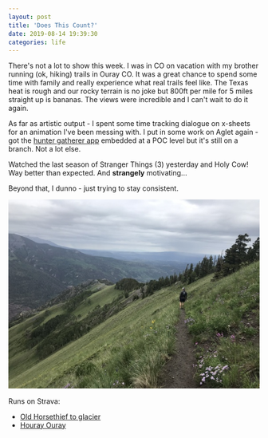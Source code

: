 ```yaml
---
layout: post
title: 'Does This Count?'
date: 2019-08-14 19:39:30
categories: life
---
```


There's not a lot to show this week. I was in CO on vacation with my brother running (ok, hiking) trails in Ouray CO. It was a great chance to spend some time with family and really experience what real trails feel like. The Texas heat is rough and our rocky terrain is no joke but 800ft per mile for 5 miles straight up is bananas. The views were incredible and I can't wait to do it again.

As far as artistic output - I spent some time tracking dialogue on x-sheets for an animation I've been messing with. I put in some work on Aglet again - got the [hunter gatherer app](http://aglet.io/tools/hunter-gatherer/) embedded at a POC level but it's still on a branch. Not a lot else.

Watched the last season of Stranger Things (3) yesterday and Holy Cow! Way better than expected. And **strangely** motivating...

Beyond that, I dunno - just trying to stay consistent.

![taking in the view](../../images/CA-190814-old-horse-thief.jpg)

Runs on Strava:

- [Old Horsethief to glacier](https://www.strava.com/activities/2610876707)
- [Houray Ouray](https://www.strava.com/activities/2608066250)
